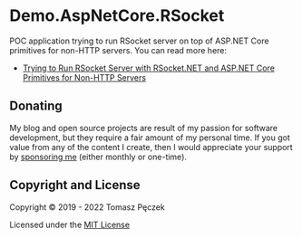 # Demo.AspNetCore.RSocket

POC application trying to run RSocket server on top of ASP.NET Core primitives for non-HTTP servers. You can read more here:

- [Trying to Run RSocket Server with RSocket.NET and ASP.NET Core Primitives for Non-HTTP Servers](https://www.tpeczek.com/2019/08/trying-to-run-rsocket-server-with.html)

## Donating

My blog and open source projects are result of my passion for software development, but they require a fair amount of my personal time. If you got value from any of the content I create, then I would appreciate your support by [sponsoring me](https://github.com/sponsors/tpeczek) (either monthly or one-time).

## Copyright and License

Copyright © 2019 - 2022 Tomasz Pęczek

Licensed under the [MIT License](https://github.com/tpeczek/Demo.AspNetCore.RSocket/blob/master/LICENSE.md)
